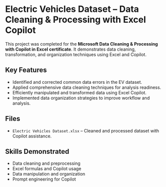 # Electric Vehicles Dataset – Data Cleaning & Processing with Excel Copilot

This project was completed for the **Microsoft Data Cleaning & Processing with Copilot in Excel certificate**. It demonstrates data cleaning, transformation, and organization techniques using Excel and Copilot.

## Key Features
- Identified and corrected common data errors in the EV dataset.
- Applied comprehensive data cleaning techniques for analysis readiness.
- Efficiently manipulated and transformed data using Excel Copilot.
- Implemented data organization strategies to improve workflow and analysis.

## Files
- `Electric Vehicles Dataset.xlsx` – Cleaned and processed dataset with Copilot assistance.

## Skills Demonstrated
- Data cleaning and preprocessing
- Excel formulas and Copilot usage
- Data manipulation and organization
- Prompt engineering for Copilot
